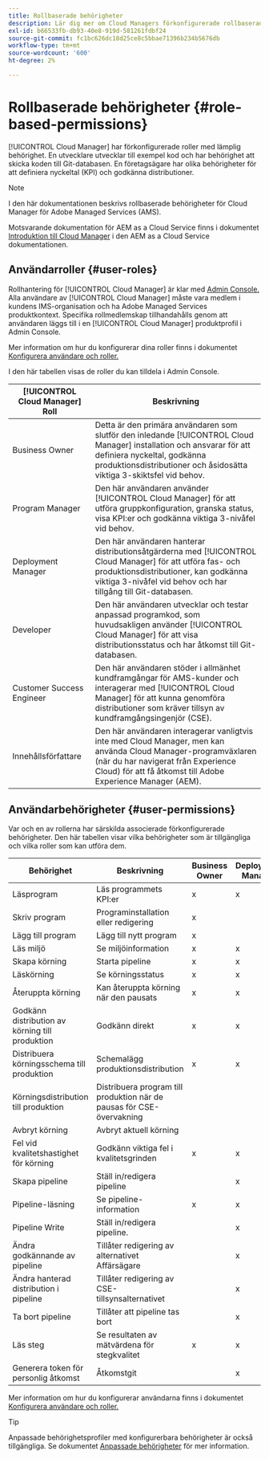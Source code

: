 ```yaml
---
title: Rollbaserade behörigheter
description: Lär dig mer om Cloud Managers förkonfigurerade rollbaserade behörigheter för att hantera åtkomst till dina molnresurser.
exl-id: b66533fb-db93-40e8-919d-581261fdbf24
source-git-commit: fc1bc626dc18d25ce8c5bbae71396b234b5676db
workflow-type: tm+mt
source-wordcount: '600'
ht-degree: 2%

---
```



# Rollbaserade behörigheter {#role-based-permissions}

[!UICONTROL Cloud Manager] har förkonfigurerade roller med lämplig behörighet. En utvecklare utvecklar till exempel kod och har behörighet att skicka koden till Git-databasen. En företagsägare har olika behörigheter för att definiera nyckeltal (KPI) och godkänna distributioner.

>[!NOTE]
>
>I den här dokumentationen beskrivs rollbaserade behörigheter för Cloud Manager för Adobe Managed Services (AMS).
>
>Motsvarande dokumentation för AEM as a Cloud Service finns i dokumentet [Introduktion till Cloud Manager](https://experienceleague.adobe.com/docs/experience-manager-cloud-service/content/onboarding/concepts/cloud-manager-introduction.html#role-based-permissions) i den AEM as a Cloud Service dokumentationen.

## Användarroller {#user-roles}

Rollhantering för [!UICONTROL Cloud Manager] är klar med [Admin Console.](https://helpx.adobe.com/enterprise/using/admin-console.html) Alla användare av [!UICONTROL Cloud Manager] måste vara medlem i kundens IMS-organisation och ha Adobe Managed Services produktkontext. Specifika rollmedlemskap tillhandahålls genom att användaren läggs till i en [!UICONTROL Cloud Manager] produktprofil i Admin Console.

Mer information om hur du konfigurerar dina roller finns i dokumentet [Konfigurera användare och roller.](/help/requirements/users-and-roles.md)

I den här tabellen visas de roller du kan tilldela i Admin Console.

| [!UICONTROL Cloud Manager] Roll | Beskrivning |
|---|---|
| Business Owner | Detta är den primära användaren som slutför den inledande [!UICONTROL Cloud Manager] installation och ansvarar för att definiera nyckeltal, godkänna produktionsdistributioner och åsidosätta viktiga 3-skiktsfel vid behov. |
| Program Manager | Den här användaren använder [!UICONTROL Cloud Manager] för att utföra gruppkonfiguration, granska status, visa KPI:er och godkänna viktiga 3-nivåfel vid behov. |
| Deployment Manager | Den här användaren hanterar distributionsåtgärderna med [!UICONTROL Cloud Manager] för att utföra fas- och produktionsdistributioner, kan godkänna viktiga 3-nivåfel vid behov och har tillgång till Git-databasen. |
| Developer | Den här användaren utvecklar och testar anpassad programkod, som huvudsakligen använder [!UICONTROL Cloud Manager] för att visa distributionsstatus och har åtkomst till Git-databasen. |
| Customer Success Engineer | Den här användaren stöder i allmänhet kundframgångar för AMS-kunder och interagerar med [!UICONTROL Cloud Manager] för att kunna genomföra distributioner som kräver tillsyn av kundframgångsingenjör (CSE). |
| Innehållsförfattare | Den här användaren interagerar vanligtvis inte med Cloud Manager, men kan använda Cloud Manager-programväxlaren (när du har navigerat från Experience Cloud) för att få åtkomst till Adobe Experience Manager (AEM). |

## Användarbehörigheter {#user-permissions}

Var och en av rollerna har särskilda associerade förkonfigurerade behörigheter. Den här tabellen visar vilka behörigheter som är tillgängliga och vilka roller som kan utföra dem.


| Behörighet | Beskrivning | Business Owner | Deployment Manager | Program Manager | Developer | ÄRENDE |
|--- |--- |--- |--- |--- |--- |--- |
| Läsprogram | Läs programmets KPI:er | x | x | x | x | x |
| Skriv program | Programinstallation eller redigering | x |  |  |  |  |
| Lägg till program | Lägg till nytt program | x |  |  |  |  |
| Läs miljö | Se miljöinformation | x | x | x | x | x |
| Skapa körning | Starta pipeline | x | x | x |  |  |
| Läskörning | Se körningsstatus | x | x | x | x | x |
| Återuppta körning | Kan återuppta körning när den pausats | x | x | x |  | x |
| Godkänn distribution av körning till produktion | Godkänn direkt | x | x | x |  |  |
| Distribuera körningsschema till produktion | Schemalägg produktionsdistribution | x | x | x |  | x |
| Körningsdistribution till produktion | Distribuera program till produktion när de pausas för CSE-övervakning |  |  |  |  | x |
| Avbryt körning | Avbryt aktuell körning |  |  | x |  |  |
| Fel vid kvalitetshastighet för körning | Godkänn viktiga fel i kvalitetsgrinden | x | x | x |  |  |
| Skapa pipeline | Ställ in/redigera pipeline |  | x |  |  |  |
| Pipeline-läsning | Se pipeline-information | x | x | x | x | x |
| Pipeline Write | Ställ in/redigera pipeline. |  | x |  |  |  |
| Ändra godkännande av pipeline | Tillåter redigering av alternativet Affärsägare |  | x |  |  |  |
| Ändra hanterad distribution i pipeline | Tillåter redigering av CSE-tillsynsalternativet |  | x |  |  |  |
| Ta bort pipeline | Tillåter att pipeline tas bort |  | x |  |  |  |
| Läs steg | Se resultaten av mätvärdena för stegkvalitet | x | x | x | x | x |
| Generera token för personlig åtkomst | Åtkomstgit |  | x |  | x |  |

Mer information om hur du konfigurerar användarna finns i dokumentet [Konfigurera användare och roller.](/help/requirements/users-and-roles.md)

>[!TIP]
>
>Anpassade behörighetsprofiler med konfigurerbara behörigheter är också tillgängliga. Se dokumentet [Anpassade behörigheter](/help/using/custom-permissions.md) för mer information.

